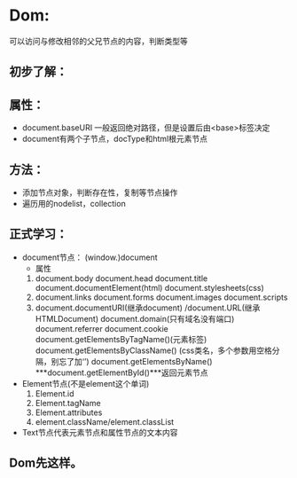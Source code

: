 ﻿
# Dom:
可以访问与修改相邻的父兄节点的内容，判断类型等
## 初步了解：
## 属性：
- document.baseURI
一般返回绝对路径，但是设置后由\<base>标签决定
- document有两个子节点，docType和html根元素节点

## 方法：
- 添加节点对象，判断存在性，复制等节点操作
- 遍历用的nodelist，collection
## 正式学习：
- document节点：
(window.)document
  - 属性
  1. document.body
document.head
document.title
document.documentElement(html)
document.stylesheets(css)
  2. document.links
document.forms
document.images
document.scripts
  3. document.documentURI(继承document)
/document.URL(继承HTMLDocument)
document.domain(只有域名没有端口)
document.referrer
document.cookie
document.getElementsByTagName()(元素标签)
document.getElementsByClassName()
(css类名，多个参数用空格分隔，别忘了加‘’)
document.getElementsByName()
***document.getElementById()***返回元素节点
- Element节点(不是element这个单词)
  1. Element.id
  2. Element.tagName
  3. Element.attributes
  4. element.className/element.classList
 - Text节点代表元素节点和属性节点的文本内容
## Dom先这样。

